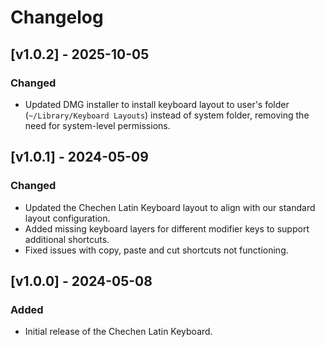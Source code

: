 # Changelog

## [v1.0.2] - 2025-10-05
### Changed
- Updated DMG installer to install keyboard layout to user's folder (`~/Library/Keyboard Layouts`) instead of system folder, removing the need for system-level permissions.

## [v1.0.1] - 2024-05-09
### Changed
- Updated the Chechen Latin Keyboard layout to align with our standard layout configuration.
- Added missing keyboard layers for different modifier keys to support additional shortcuts.
- Fixed issues with copy, paste and cut shortcuts not functioning.

## [v1.0.0] - 2024-05-08
### Added
- Initial release of the Chechen Latin Keyboard.

